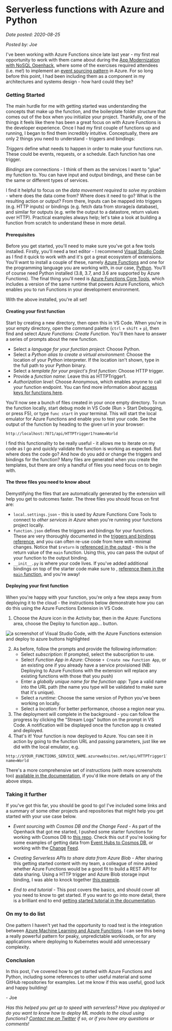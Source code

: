 # Serverless functions with Azure and Python
_Date posted: 2020-08-25_

_Posted by: Joe_

I've been working with Azure Functions since late last year - my first real opportunity to work with them came about during the [App Modernization with NoSQL Openhack](https://openhack.microsoft.com/), where some of the exercises required attendees (i.e. me!) to implement an [event sourcing pattern](https://docs.microsoft.com/en-us/azure/architecture/patterns/event-sourcing) in Azure. For so long before this point, I had been including them as a component in my architectures and systems design - how hard could they be?

### Getting Started
The main hurdle for me with getting started was understanding the concepts that make up the function, and the boilerplate folder structure that comes out of the box when you initialize your project. Thankfully, one of the things it feels like there has been a great focus on with Azure Functions is the developer experience. Once I had my first couple of functions up and running, I began to find them incredibly intuitive. Conceptually, there are only 2 things you need to understand - triggers and bindings:

*Triggers* define what needs to happen in order to make your functions run. These could be events, requests, or a schedule. Each function has one trigger.

*Bindings* are connections - I think of them as the services I want to "glue" my function to. You can have input and output bindings, and these can be the same or different types of services. 

I find it helpful to focus on the *data movement required to solve my problem* - where does the data come from? Where does it need to go? What is the resulting action or output? From there, Inputs can be mapped into triggers (e.g. HTTP inputs) or bindings (e.g. fetch data from storage/a database), and similar for outputs (e.g. write the output to a datastore, return values over HTTP). Practical examples always help; let's take a look at building a function from scratch to understand these in more detail.

#### Prerequisites 
Before you get started, you'll need to make sure you've got a few tools installed. Firstly, you'll need a text editor - I recommend [Visual Studio Code](https://code.visualstudio.com/) as I find it quick to work with and it's got a great ecosystem of extensions. You'll want to install a couple of these, namely [Azure Functions](https://marketplace.visualstudio.com/items?itemName=ms-azuretools.vscode-azurefunctions) and one for the programming language you are working with, in our case, [Python](https://marketplace.visualstudio.com/items?itemName=ms-python.python). You'll of course need Python installed (3.8, 3.7, and 3.6 are supported by Azure Functions). The final thing you'll need is [Azure Functions Core Tools](https://docs.microsoft.com/en-us/azure/azure-functions/functions-run-local?tabs=linux%2Ccsharp%2Cbash#install-the-azure-functions-core-tools), which includes a version of the same runtime that powers Azure Functions, which enables you to run Functions in your development environment. 

With the above installed, you're all set!

#### Creating your first function
Start by creating a new directory, then open this in VS Code. When you're in your empty directory, open the command palette (`ctrl` + `shift` + `p`), then find and select _Azure Functions: Create Function_. You'll then have to answer a series of prompts about the new function. 

- Select a *language for your function project*: Choose Python.
- Select a *Python alias to create a virtual environment*: Choose the location of your Python interpreter. If the location isn't shown, type in the full path to your Python binary.
- Select a *template for your project's first function*: Choose HTTP trigger.
- Provide a *function name*: Leave this as HTTPTrigger1.
- *Authorization level*: Choose Anonymous, which enables anyone to call your function endpoint. You can find more information about [access keys for functions here](https://docs.microsoft.com/en-us/azure/azure-functions/functions-bindings-http-webhook-trigger?tabs=python#authorization-keys).

You'll now see a bunch of files created in your once empty directory. To run the function locally, start debug mode in VS Code (Run > Start Debugging, or press F5), or type `func start` in your terminal. This will start the local emulator for Azure Functions and enable you to test your code. See the output of the function by heading to the given url in your browser:
```
http://localhost:7071/api/HTTPTrigger1?name=World
```
I find this functionality to be really useful - it allows me to iterate on my code as I go and quickly validate the function is working as expected. But where does the code go? And how do you add or change the triggers and bindings for the function? Many files are generated when you create the templates, but there are only a handful of files you need focus on to begin with.

#### The three files you need to know about
Demystifying the files that are automatically generated by the extension will help you get to outcomes faster. The three files you should focus on first are:
- `local.settings.json` - this is used by Azure Functions Core Tools to connect to _other services in Azure_ when you're running your functions project locally.
- `function.json` defines the triggers and bindings for your functions. These are very thoroughly documented in the [triggers and bindings reference](https://docs.microsoft.com/en-us/azure/azure-functions/functions-bindings-storage-blob), and you can often re-use code from here with minimal changes. Notice that `$return` is [referenced in the output](https://github.com/joe-plumb/functions-demo/blob/main/HttpTrigger1/function.json#L17) - this is the return value of the `main` function. Using this, you can pass the output of your function to the output binding.
- `__init__.py` is where your code lives. If you've added additional bindings on top of the starter code make sure to , [reference them in the `main` function](https://github.com/joe-plumb/functions-demo/blob/main/HttpTrigger2/__init__.py#L6), and you're away! 

#### Deploying your first function
When you're happy with your function, you're only a few steps away from deploying it to the cloud - the instructions below demonstrate how you can do this using the Azure Functions Extension in VS Code.

1. Choose the Azure icon in the Activity bar, then in the Azure: Functions area, choose the Deploy to function app... button.
<img class="img-fluid" src="assets/posts/serverless-functions-with-azure-and-python/img/1.png" alt="a screenshot of Visual Studio Code, with the Azure Functions extension and deploy to azure buttons highlighted">

2. As before, follow the prompts and provide the following information:
    - Select *subscription*: If prompted, select the subscription to use.
    - Select *Function App in Azure*: Choose `+ Create new Function App`, or an existing one if you already have a service provisioned (NB: Deploying to Azure Functions with the extension will replace any existing functions with those that you push)
    - Enter a *globally unique name for the function app*: Type a valid name into the URL path (the name you type will be validated to make sure that it's unique).
    - Select a *runtime*: Choose the same version of Python you've been working on locally.
    - Select a *location*: For better performance, choose a region near you.
3. The deployment will complete in the background - you can follow the progress by clicking the "Stream Logs" button on the prompt in VS Code. A notification will be displayed once the function app is created and deployed.
4. That's it! Your function is now deployed to Azure. You can see it in action by going to the function URL and passing parameters, just like we did with the local emulator, e.g.
```
http://$YOUR_FUNCTIONS_SERVICE_NAME.azurewebsites.net/api/HTTPTrigger1?name=World
```

There's a more comprehensive set of instructions (with more screenshots too) [available in the documentation](https://docs.microsoft.com/en-us/azure/azure-functions/functions-create-first-function-vs-code?pivots=programming-language-python), if you'd like more details on any of the above steps.

### Taking it further
If you've got this far, you should be good to go! I've included some links and a summary of some other projects and repositories that might help you get started with your use case below. 

- *Event sourcing with Cosmos DB and the Change Feed* - As part of the Openhack that got me started, I pushed some starter functions for working with Cosmos DB to [this repo](https://github.com/joe-plumb/jp-azf-samples). Check this out if you're looking for some examples of getting data from [Event Hubs to Cosmos DB](https://github.com/joe-plumb/jp-azf-samples/tree/main/EventHubToCosmosDB), or working with the [Change](https://github.com/joe-plumb/jp-azf-samples/tree/main/CosmosChangeFeedTrigger) [Feed](https://github.com/joe-plumb/jp-azf-samples/tree/main/CosmosDocumentUpdateOnTrigger). 

- *Creating Serverless APIs to share data from Azure Blob* - After sharing this getting started content with my team, a colleague of mine asked whether Azure Functions would be a good fit to build a REST API for data sharing. Using a HTTP trigger and Azure Blob storage input binding, I was able to knock together [this example](https://github.com/joe-plumb/serverless-data-api). 

-  *End to end tutorial* - This post covers the basics, and should cover all you need to know to get started. If you want to go into more detail, there is a brilliant end to end [getting started tutorial in the documentation](https://docs.microsoft.com/en-us/azure/developer/python/tutorial-vs-code-serverless-python-01).

### On my to do list
One pattern I haven't yet had the opportunity to road test is the integration between [Azure Machine Learning and Azure Functions](https://docs.microsoft.com/en-us/azure/machine-learning/how-to-deploy-functions). I can see this being a really powerful pattern for peaky, unpredictable workloads, or for any applications where deploying to Kubernetes would add unnecessary complexity.

### Conclusion
In this post, I've covered how to get started with Azure Functions and Python, including some references to other useful material and some GitHub repositories for examples. Let me know if this was useful, good luck and happy building! 

\- Joe

_Has this helped you get up to speed with serverless? Have you deployed or do you want to know how to deploy ML models to the cloud using functions? [Contact me on Twitter](https://twitter.com/joe_plumb) if so, or if you have any questions or comments!_
